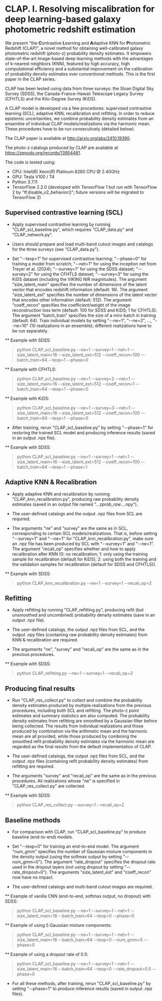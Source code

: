 # CLAP. I. Resolving miscalibration for deep learning-based galaxy photometric redshift estimation

We present "the **C**ontrastive **L**earning and **A**daptive KNN for **P**hotometric Redshift (CLAP)", a novel method for obtaining well-calibrated galaxy photometric redshift (photo-z) probability density estimates. It empowers state-of-the-art image-based deep learning methods with the advantages of k-nearest neighbors (KNN), featured by high accuracy, high computational efficiency and a substantial improvement on the calibration of probability density estimates over conventional methods. This is the first paper in the CLAP series.

CLAP has been tested using data from three surveys: the Sloan Digital Sky Survey (SDSS), the Canada-France-Hawaii Telescope Legacy Survey (CFHTLS) and the Kilo-Degree Survey (KiDS).

A CLAP model is developed via a few procedures: supervised contrastive learning (SCL), adaptive KNN, recalibration and refitting. In order to reduce epistemic uncertainties, we combine probability density estimates from an ensemble of individual CLAP models/realizations via the harmonic mean. These procedures have to be run consecutively (detailed below).

The CLAP paper is available at http://arxiv.org/abs/2410.19390.

The photo-z catalogs produced by CLAP are available at https://zenodo.org/records/13954481.

The code is tested using:
- CPU: Intel(R) Xeon(R) Platinum 8260 CPU @ 2.40GHz
- GPU: Tesla V100 / T4
- Python 3.7.11
- TensorFlow 2.2.0 (developed with TensorFlow 1 but run with TensorFlow 2 by "tf.disable_v2_behavior()"; future versions will be migrated to TensorFlow 2)

## Supervised contrastive learning (SCL)

- Apply supervised contrastive learning by running "CLAP_scl_baseline.py", which requires "CLAP_data.py" and "CLAP_network.py".

- Users should prepare and load multi-band cutout images and catalogs for the three surveys (see "CLAP_data.py").

- Set "--texp=1" for supervised contrastive learning; "--phase=0" for training a model from scratch; "--net=1" for using the inception net from Treyer et al. (2024); "--survey=1" for using the SDSS dataset; "--survey=2" for using the CFHTLS dataset; "--survey=3" for using the KiDS dataset (including the VIKING NIR magnitudes). The argument "size_latent_main" specifies the number of dimensions of the latent vector that encodes redshift information (default: 16). The argument "size_latent_ext" specifies the number of dimensions of the latent vector that encodes other information (default: 512). The argument "coeff_recon" specifies the coefficient/weight of the image reconstruction loss term (default: 100 for SDSS and KiDS; 1 for CFHTLS). The argument "batch_train" specifies the size of a mini-batch in training (default: 64). Train individual models by setting "--ne=1", "--ne=2", …, "--ne=10" (10 realizations in an ensemble); different realizations have to be run separately. 

** Example with SDSS:
> python CLAP_scl_baseline.py --ne=1 --survey=1 --net=1 --size_latent_main=16 --size_latent_ext=512 --coeff_recon=100 --batch_train=64 --texp=1 --phase=0

** Example with CFHTLS:
> python CLAP_scl_baseline.py --ne=1 --survey=2 --net=1 --size_latent_main=16 --size_latent_ext=512 --coeff_recon=1 --batch_train=64 --texp=1 --phase=0

** Example with KiDS:
> python CLAP_scl_baseline.py --ne=1 --survey=3 --net=1 --size_latent_main=16 --size_latent_ext=512 --coeff_recon=100 --batch_train=64 --texp=1 --phase=0

- After training, rerun "CLAP_scl_baseline.py" by setting "--phase=1" for restoring the trained SCL model and producing inference results (saved in an output .npz file).

** Example with SDSS:
> python CLAP_scl_baseline.py --ne=1 --survey=1 --net=1 --size_latent_main=16 --size_latent_ext=512 --coeff_recon=100 --batch_train=64 --texp=1 --phase=1

## Adaptive KNN & Recalibration

- Apply adaptive KNN and recalibration by running "CLAP_knn_recalibration.py", producing raw probability density estimates (saved in an output file named "..._zprob_raw_....npy").

- The user-defined catalogs and the output .npz files from SCL are required.
 
- The arguments "ne" and "survey" are the same as in SCL, corresponding to certain SCL models/realizations. That is, before setting "--survey=1" and "--ne=1" for "CLAP_knn_recalibration.py", make sure an .npz file has been produced by SCL with "--survey=1" and "--ne=1". The argument "recali_op" specifies whether and how to apply recalibration after KNN (0: no recalibration; 1: only using the training sample for recalibration (default for KiDS); 2: using both the training and the validation samples for recalibration (default for SDSS and CFHTLS)).

** Example with SDSS:
> python CLAP_knn_recalibration.py --ne=1 --survey=1 --recali_op=2

## Refitting

- Apply refitting by running "CLAP_refitting.py", producing refit (but unsmoothed and uncombined) probability density estimates (save in an output .npz file).

- The user-defined catalogs, the output .npz files from SCL, and the output .npy files (containing raw probability density estimates) from KNN & recalibration are required.

- The arguments "ne", "survey" and "recali_op" are the same as in the previous procedures.

** Example with SDSS:
> python CLAP_refitting.py --ne=1 --survey=1 --recali_op=2

## Producing final results

- Run "CLAP_res_collect.py" to collect and combine the probability density estimates produced by multiple realizations from the previous procedures, including both SCL and refitting. The photo-z point estimates and summary statistics are also computed. The probability density estimates from refitting are smoothed by a Gaussian filter before being collected. The results from individual realizations and those produced by combination via the arithmetic mean and the harmonic mean are all provided, while those produced by combining the smoothed refit probability density estimates via the harmonic mean are regarded as the final results from the default implementation of CLAP.

- The user-defined catalogs, the output .npz files from SCL, and the output .npz files (containing refit probability density estimates) from refitting are required.

- The arguments "survey" and "recali_op" are the same as in the previous procedures. All realizations whose "ne" is specified in "CLAP_res_collect.py" are collected.

** Example with SDSS:
> python CLAP_res_collect.py --survey=1 --recali_op=2

## Baseline methods

- For comparison with CLAP, run "CLAP_scl_baseline.py" to produce baseline (end-to-end) models.

- Set "--texp=0" for training an end-to-end model. The argument "num_gmm" specifies the number of Gaussian mixture components in the density output (using the softmax output by setting "--num_gmm=0"). The argument "rate_dropout" specifies the dropout rate used in the dropout layers (not using dropout by setting "--rate_dropout=0"). The arguments "size_latent_ext" and "coeff_recon" now have no impact.

- The user-defined catalogs and multi-band cutout images are required.

** Example of vanilla CNN (end-to-end, softmax output, no dropout) with SDSS:
> python CLAP_scl_baseline.py --ne=1 --survey=1 --net=1 --size_latent_main=16 --batch_train=64 --texp=0 --phase=0

** Example of using 5 Gaussian mixture components:
> python CLAP_scl_baseline.py --ne=1 --survey=1 --net=1 --size_latent_main=16 --batch_train=64 --texp=0 --num_gmm=5 --phase=0

** Example of using a dropout rate of 0.5:
> python CLAP_scl_baseline.py --ne=1 --survey=1 --net=1 --size_latent_main=16 --batch_train=64 --texp=0 --rate_dropout=0.5 --phase=0

- For all these methods, after training, rerun "CLAP_scl_baseline.py" by setting "--phase=1" to produce inference results (saved in output .npz files).
